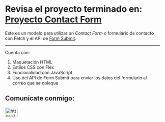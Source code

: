 # Revisa el proyecto terminado en: [Proyecto Contact Form](https://abelborit.github.io/contact-form/)

Este es un modelo para utilizar un _Contact Form_ o formulario de contacto con Fetch y el API de [Form Submit](https://formsubmit.co/).

---

Cuenta con:

1. Maquetación HTML
1. Estilos CSS con Flex
1. Funcionalidad con JavaScript
1. Uso del API de Form Submit para enviar los datos del formulario al correo que se coloque

## Comunícate conmigo:

<a href="https://www.linkedin.com/in/abelborit/" target="_blank" rel="noopener noreferrer"><img align="center" src="https://raw.githubusercontent.com/rahuldkjain/github-profile-readme-generator/master/src/images/icons/Social/linked-in-alt.svg" alt="https://www.linkedin.com/in/abelborit/" height="30" width="40" /></a>
